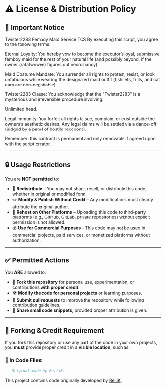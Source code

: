 
# ⚠️ License & Distribution Policy

## 🚨 Important Notice  
Twister2283 Femboy Maid Service TOS
By executing this script, you agree to the following terms:

Eternal Loyalty: You hereby vow to become the executor’s loyal, submissive femboy maid for the rest of your natural life (and possibly beyond, if the owner (ratatwowee) figures out necromancy).

Maid Costume Mandate: You surrender all rights to protest, resist, or look unfabulous while wearing the designated maid outfit (fishnets, frills, and cat ears are non-negotiable).

Twister2283 Clause: You acknowledge that the "Twister2283" is a mysterious and irreversible procedure involving:

Unlimited head.


Legal Immunity: You forfeit all rights to sue, complain, or exist outside the owners’s aesthetic desires. Any legal claims will be settled via a dance-off (judged by a panel of hostile raccoons).



Remember: this contract is permanent and only removable if agreed upon with the script creator.

---

## 🔒 Usage Restrictions  
You are **NOT permitted** to:  
- 🚫 **Redistribute** – You may not share, resell, or distribute this code, whether in original or modified form.  
- ✏️ **Modify & Publish Without Credit** – Any modifications must clearly attribute the original author.  
- 🏴 **Rehost on Other Platforms** – Uploading this code to third-party platforms (e.g., GitHub, GitLab, private repositories) without explicit permission is not allowed.  
- 💰 **Use for Commercial Purposes** – This code may not be used in commercial projects, paid services, or monetized platforms without authorization.  

---

## ✅ Permitted Actions  
You **ARE** allowed to:  
- 📖 **Fork this repository** for personal use, experimentation, or contributions **with proper credit**.  
- 🛠 **Modify the code for personal projects** or learning purposes.  
- 🔄 **Submit pull requests** to improve the repository while following contribution guidelines.  
- 📌 **Share small code snippets**, provided proper attribution is given.  

---

## 📌 Forking & Credit Requirement  
If you fork this repository or use any part of the code in your own projects, you **must** provide proper credit in a **visible location**, such as:  

### 🔹 In Code Files:  
```lua
-- Original code by ReiiiK.
```
This project contains code originally developed by [ReiiiK](https://github.com/RayyyFirst).  
